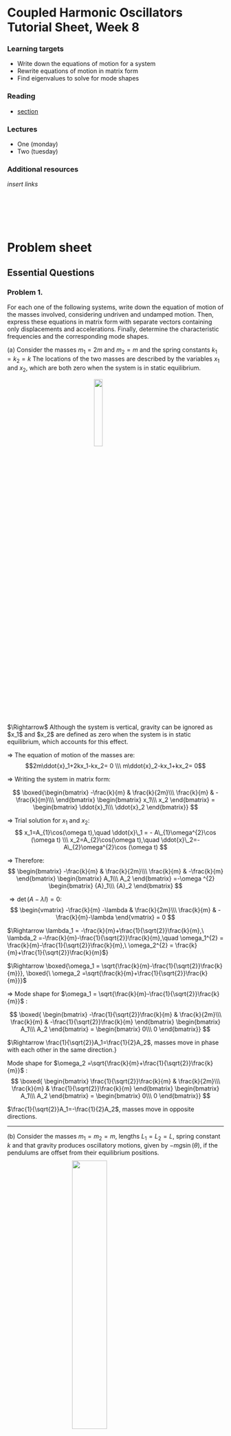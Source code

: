 <script type="text/x-mathjax-config">
  MathJax.Hub.Config({
    tex2jax: {
      inlineMath: [ ['$','$'], ["\\(","\\)"] ],
      processEscapes: true
    }
  });
</script>

<script type="text/javascript" async
  src="https://cdnjs.cloudflare.com/ajax/libs/mathjax/2.7.5/MathJax.js?config=TeX-MML-AM_CHTML">
</script>
<script type="text/javascript" src="tutorialSheetScripts.js"> </script>
<link rel="stylesheet" type="text/css" media="all" href="styles.css">

# Coupled Harmonic Oscillators Tutorial Sheet, Week 8

### Learning targets
* Write down the equations of motion for a system
* Rewrite equations of motion in matrix form
* Find eigenvalues to solve for mode shapes

### Reading
* [section](link#page=x)

### Lectures
* One (monday)
* Two (tuesday)

### Additional resources
*insert links*

<br><br><br><br>

# Problem sheet
## Essential Questions
### Problem 1.
For each one of the following systems, write down the equation of motion of the masses involved, considering undriven and undamped motion. Then, express these equations in matrix form with separate vectors containing only displacements and accelerations. Finally, determine the characteristic frequencies and the corresponding mode shapes.

(a) Consider the masses $m_1=2m$ and $m_2=m$ and the spring constants $k_1=k_2=k$ The locations of the two masses are described by the variables $x_1$ and $x_2$, which are both zero when the system is in static equilibrium.

<img src = "08-cho-media\figure3.PNG" width="20%" style = "margin: 10px auto 20px; display: block;">

<div class = "answer">
$\Rightarrow$ Although the system is vertical, gravity can be ignored as $x_1$ and $x_2$ are defined as zero when the system is in static equilibrium, which accounts for this effect.

$\Rightarrow$ The equation of motion of the masses are:
$$2m\ddot{x}_1+2kx_1-kx_2= 0
\\\ 
m\ddot{x}_2-kx_1+kx_2= 0$$

$\Rightarrow$ Writing the system in matrix form:

$$
\boxed{\begin{bmatrix}
-\frac{k}{m} & \frac{k}{2m}\\\ 
\frac{k}{m}   & -\frac{k}{m}\\\ 
\end{bmatrix}
\begin{bmatrix}
x_1\\\ 
x_2
\end{bmatrix} =
\begin{bmatrix}
\ddot{x}_1\\\ 
\ddot{x}_2
\end{bmatrix}}
$$

$\Rightarrow$ Trial solution for $x_1$ and $x_2$:
$$ 
x_1=A_{1}\cos(\omega t),\quad \ddot{x}\_1 = - A\_{1}\omega^{2}\cos (\omega t)
\\\ 
x_2=A_{2}\cos(\omega t),\quad \ddot{x}\_2=-A\_{2}\omega^{2}\cos (\omega t)
$$

$\Rightarrow$ Therefore:
$$
\begin{bmatrix}
-\frac{k}{m} & \frac{k}{2m}\\\ 
\frac{k}{m}   & -\frac{k}{m}
\end{bmatrix}
\begin{bmatrix}
A_1\\\ 
A_2
\end{bmatrix} =-\omega ^{2}
\begin{bmatrix}
{A}_1\\\ 
{A}_2
\end{bmatrix}
$$

$\Rightarrow \det(A−\lambda I) = 0$:
$$
\begin{vmatrix}
-\frac{k}{m} -\lambda & \frac{k}{2m}\\\ 
\frac{k}{m}   & -\frac{k}{m}-\lambda 
\end{vmatrix}
= 0
$$

$\Rightarrow \lambda_1 = -\frac{k}{m}+\frac{1}{\sqrt{2}}\frac{k}{m},\ \lambda_2 =-\frac{k}{m}-\frac{1}{\sqrt{2}}\frac{k}{m},\quad \omega_1^{2} = \frac{k}{m}-\frac{1}{\sqrt{2}}\frac{k}{m},\ \omega_2^{2} = \frac{k}{m}+\frac{1}{\sqrt{2}}\frac{k}{m}$}

$\Rightarrow \boxed{\omega_1 = \sqrt{\frac{k}{m}-\frac{1}{\sqrt{2}}\frac{k}{m}}}, \boxed{\ \omega_2 =\sqrt{\frac{k}{m}+\frac{1}{\sqrt{2}}\frac{k}{m}}}$

$\Rightarrow$ Mode shape for $\omega_1 = \sqrt{\frac{k}{m}-\frac{1}{\sqrt{2}}\frac{k}{m}}$ :

$$
\boxed{
\begin{bmatrix}
-\frac{1}{\sqrt{2}}\frac{k}{m} & \frac{k}{2m}\\\ 
\frac{k}{m} & -\frac{1}{\sqrt{2}}\frac{k}{m}
\end{bmatrix}
\begin{bmatrix}
A_1\\\ 
A_2
\end{bmatrix} =
\begin{bmatrix}
0\\\ 
0
\end{bmatrix}}
$$

$\Rightarrow \frac{1}{\sqrt{2}}A_1=\frac{1}{2}A_2$, masses move in phase with each other in the same direction.}

Mode shape for $\omega_2 =\sqrt{\frac{k}{m}+\frac{1}{\sqrt{2}}\frac{k}{m}}$ :
$$
\boxed{
\begin{bmatrix}
\frac{1}{\sqrt{2}}\frac{k}{m} & \frac{k}{2m}\\\ 
\frac{k}{m} & \frac{1}{\sqrt{2}}\frac{k}{m}
\end{bmatrix}
\begin{bmatrix}
A_1\\\ 
A_2
\end{bmatrix} =
\begin{bmatrix}
0\\\ 
0
\end{bmatrix}}
$$

$\frac{1}{\sqrt{2}}A_1=-\frac{1}{2}A_2$, masses move in opposite directions.
</div>

------------------------------------------------------

(b) Consider the masses $m_1=m_2=m$, lengths $L_1=L_2=L$, spring constant $k$ and that gravity produces oscillatory motions, given by $-mg\sin(\theta)$, if the pendulums are offset from their equilibrium positions.
<img src = "08-cho-media\figure2.PNG" width="40%" style = "margin: 10px auto 20px; display: block;">
<div class = "answer">
$\Rightarrow$ The equation of motion of the masses are:
$$
m_1\ddot{x}_1+mg\sin(\theta_1)+(x_{1}-x_2)k= 0
\\\ 
m_2\ddot{x}_2+mg\sin(\theta_2)+(x_{2}-x_1)k= 0
$$

$\Rightarrow$ Expressing the $\sin(\theta)$ in terms of $x$ and $L$:
$$
-\big(\frac{g}{L}+\frac{k}{m})x_1+\frac{k}{m}x_2=\ddot{x}_1
\\\
-\big(\frac{g}{L}+\frac{k}{m})x_2+\frac{k}{m}x_1=\ddot{x}_2
$$

$\Rightarrow$ Writing the system in matrix form:
$$
\boxed{
\begin{bmatrix}
-(\frac{g}{L}+\frac{k}{m}) & \frac{k}{m}\\\ 
\frac{k}{m}   & -(\frac{g}{L}+\frac{k}{m})\\\ 
\end{bmatrix}
\begin{bmatrix}
x_1\\\ 
x_2
\end{bmatrix}
=-\omega ^{2}
\begin{bmatrix}
\ddot{x}_1\\\ 
\ddot{x}_2
\end{bmatrix}}
$$

$\Rightarrow$ Therefore:
$$
\begin{bmatrix}
-(\frac{g}{L}+\frac{k}{m}) & \frac{k}{m}\\\ 
\frac{k}{m}   & -(\frac{g}{L}+\frac{k}{m})\\\ 
\end{bmatrix}
\begin{bmatrix}
A_1\\\ 
A_2
\end{bmatrix}
=-\omega ^{2}
\begin{bmatrix}
{A}_1\\\ 
\ddot{}{A}_2
\end{bmatrix}
$$

$\Rightarrow \det(A-\lambda I) = 0$:
$$
\begin{vmatrix}
-(\frac{g}{L}+\frac{k}{m}) -\lambda& \frac{k}{m}\\\ 
\frac{k}{m}   & -(\frac{g}{L}+\frac{k}{m})-\lambda\\\ 
\end{vmatrix}
= 0
$$

$\Rightarrow \lambda_1 = -\frac{g}{L}-2\frac{k}{m},\ \lambda_2 = -\frac{g}{L},\quad \omega_1^{2} = \frac{g}{L}+2\frac{k}{m},\ \omega_2^{2} = \frac{g}{L}$

$$\boxed{\omega_1 = \sqrt{\frac{g}{L}+2\frac{k}{m}},\ \omega_2 =\sqrt{\frac{g}{l}}}$$

$\Rightarrow$ Mode shape for $ \omega_1 = \sqrt{\frac{g}{L}+2\frac{k}{m}}$:
$$
\boxed{
\begin{bmatrix}
\frac{k}{m} & \frac{k}{m}\\\ 
\frac{k}{m} & \frac{k}{m}
\end{bmatrix}
\begin{bmatrix}
A_1\\\ 
A_2
\end{bmatrix}=
\begin{bmatrix}
0\\\ 
0
\end{bmatrix}}
$$

$A_1=-A_2$, masses move in opposite directions with equal but opposite displacements.}

$\Rightarrow$ Mode shape for $\omega_2 =\sqrt{\frac{g}{L}}$:
$$
\boxed{
\begin{bmatrix}
-\frac{k}{m} & \frac{k}{m}\\\ 
\frac{k}{m} & -\frac{k}{m}
\end{bmatrix}
\begin{bmatrix}
A_1\\\ 
A_2
\end{bmatrix}=
\begin{bmatrix}
0\\\ 
0
\end{bmatrix}}
$$

$\Rightarrow A_1=A_2$, masses move in phase with each other, in the same direction.

</div>

------------------------------------------------------

## Exam Style Questions
### Problem 3.
Consider the masses $m_1=m_2=m$ and the spring constants $k_1=k_2=k_3=k$
<img src = "08-cho-media\figure1.PNG" width="80%" style = "margin: 10px auto 20px; display: block;">

<div class = "answer">
$\Rightarrow$ The equation of motion of the masses are (mass times acceleration of each mass is equal to the resulting force acting on each mass):
$$
m_1\ddot{x}_1+(k_1+k_2)x_1-k_2x_2= 0
\\\  
m_{2}\ddot{x}_2+(k_3+k_2)x_2-k_2x_1= 0
$$

$\Rightarrow$ Writing the system in matrix form:
$$
\boxed{
\begin{bmatrix}
-2\frac{k}{m} & \frac{k}{m}\\\ 
\frac{k}{m}   & -2\frac{k}{m}\\\ 
\end{bmatrix}
\begin{bmatrix}
x_1\\\ 
x_2
\end{bmatrix} =
\begin{bmatrix}
\ddot{x}_1\\\ 
\ddot{x}_2
\end{bmatrix}}
$$

$\Rightarrow$ Trial solution for $x_1$ and $x_2$:
$$
x_1=A_{1}\cos(\omega t),\quad \ddot{x}\_1=-A\_{1}\omega^{2}\cos (\omega t) \\\ 
x_2=A_{2}\cos(\omega t),\quad \ddot{x}\_2=-A\_{2}\omega^{2}\cos (\omega t)
$$

$\Rightarrow$ Therefore:
$$
\begin{bmatrix}
-2\frac{k}{m} & \frac{k}{m}\\\ 
\frac{k}{m}   & -2\frac{k}{m}
\end{bmatrix}
\begin{bmatrix}
A_1\\\ 
A_2
\end{bmatrix}
=-\omega ^{2}
\begin{bmatrix}
{A}_1\\\ 
{A}_2
\end{bmatrix}
$$

$\Rightarrow \det(A-\lambda I) = 0$:
$$
\begin{vmatrix}
-2\frac{k}{m} -\lambda & \frac{k}{m}\\\ 
\frac{k}{m}   & -2\frac{k}{m}-\lambda 
\end{vmatrix}
= 0
$$

$\Rightarrow\lambda_1 = -3\frac{k}{m},\ \lambda_2 = -\frac{k}{m},\quad \omega_1^{2} = 3\frac{k}{m},\ \omega_2^{2} = \frac{k}{m}$

$\Rightarrow \boxed{\omega_1 = \sqrt{3\frac{k}{m}},\ \omega_2 =\sqrt{\frac{k}{m}}}$

$\Rightarrow$ Mode shape for $\omega_1 = \sqrt{3\frac{k}{m}}\quad$(sub $\lambda_1$ into det$(A-\lambda I) = 0$):
$$
\boxed{
\begin{bmatrix}
\frac{k}{m} & \frac{k}{m}\\\ 
\frac{k}{m} & \frac{k}{m}
\end{bmatrix}
\begin{bmatrix}
A_1\\\ 
A_2
\end{bmatrix} =
\begin{bmatrix}
0\\\ 
0
\end{bmatrix}}
$$

$\Rightarrow$ $A_1=-A_2$, masses move in opposite directions with equal but opposite displacements.

Mode shape for $\omega_2 =\sqrt{\frac{k}{m}}\quad$(sub $\lambda_2$ into det$(A-\lambda I)=0$):
$$
\boxed{
\begin{bmatrix}
-\frac{k}{m} & \frac{k}{m}\\\ 
\frac{k}{m} & -\frac{k}{m}
\end{bmatrix}
\begin{bmatrix}
A_1\\\ 
A_2
\end{bmatrix} =
\begin{bmatrix}
0\\\ 
0
\end{bmatrix}}
$$

$A_1=A_2$, masses move in phase with each other, in the same direction.
</div>

------------------------------------------------------

<br><br>

## Answers

<button type="button" onclick="displayAnswerButtons('block')">Show answer buttons</button>
<button type="button" onclick="displayAnswers('block')">Show all answers</button>
<button type="button" onclick="displayAnswers('none')">hide all answers</button>

<br><br>

# Next week, a test! :)